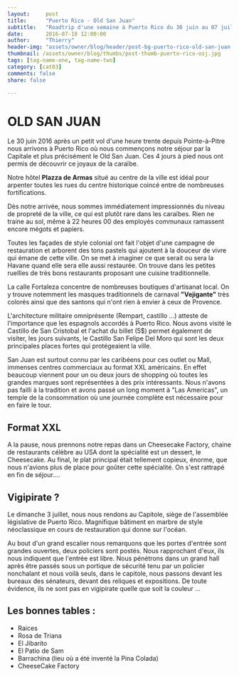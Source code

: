```yaml
---
layout:     post
title:      "Puerto Rico - Old San Juan"
subtitle:   "Roadtrip d'une semaine à Puerto Rico du 30 juin au 07 juillet 2016"
date:       2016-07-10 12:00:00
author:     "Thierry"
header-img: "assets/owner/blog/header/post-bg-puerto-rico-old-san-juan.jpg"
thumbnail: /assets/owner/blog/thumbs/post-thumb-puerto-rico-osj.jpg
tags: [tag-name-one, tag-name-two]
category: [cat03]
comments: false
share: false

---
```


# OLD SAN JUAN

Le 30 juin 2016 après un petit vol d'une heure trente depuis Pointe-à-Pitre nous arrivons à Puerto Rico où nous commençons notre séjour par la Capitale et plus précisément le Old San Juan. Ces 4 jours à pied nous ont permis de découvrir ce joyaux de la caraïbe.    

Notre hôtel **Plazza de Armas** situé au centre de la ville est idéal pour arpenter toutes les rues du centre historique coincé entre de nombreuses fortifications.  

Dès notre arrivée, nous sommes immédiatement impressionnés du niveau de propreté de la ville, ce qui est plutôt rare dans les caraïbes. Rien ne traine au sol, même à 22 heures 00 des employés communaux ramassent encore mégots et papiers.  

Toutes les façades de style colonial ont fait l'objet d'une campagne de restauration et arborent des tons pastels qui ajoutent à la douceur de vivre qui émane de cette ville. On se met à imaginer ce que serait ou sera la Havane quand elle sera elle aussi restaurée. On trouve dans les petites ruellles de très bons restaurants proposant une cuisine traditionnelle.  

La calle Fortaleza concentre de nombreuses boutiques d'artisanat local. On y trouve notemment les masques traditionnels de carnaval **"Vejigante"** très colorés ainsi que des santons qui n'ont rien à envier à ceux de Provence.   

L'architecture militaire omniprésente (Rempart, castillo ...) atteste de l'importance que les espagnols accordés à Puerto Rico. Nous avons visité le Castillo de San Cristobal et l'achat du billet (5$) permet également de visiter, les jours suivants, le Castillo San Felipe Del Moro qui sont les deux principales places fortes qui protégeaient la ville.  

San Juan est surtout connu par les caribéens pour ces outlet ou Mall, immenses centres commerciaux au format XXL américains. En effet beaucoup viennent pour un ou deux jours de shopping où toutes les grandes marques sont représentées à des prix intéressants. Nous n'avons pas failli à la tradition et avons passé un long moment à "Las Americas", un temple de la consommation où une journée complète est nécessaire pour en faire le tour. 

## Format XXL

A la pause, nous prennons notre repas dans un Cheesecake Factory, chaine de restaurants célèbre au USA dont la spécialité est un dessert, le Cheesecake. Au final, le plat principal était tellement copieux, énorme, que nous n'avions plus de place pour goûter cette spécialité. On s'est rattrapé en fin de séjour….

## Vigipirate ?

Le dimanche 3 juillet, nous nous rendons au Capitole, siège de l'assemblée législative de Puerto Rico. Magnifique bâtiment en marbre de style néoclassique en cours de restauration qui donne sur l'océan.  

Au bout d'un grand escalier nous remarquons que les portes d'entrée sont grandes ouvertes, deux policiers sont postés. Nous rapprochant d'eux, ils nous indiquent que l'entrée est libre. Nous pénétrons dans un grand hall après être passés sous un portique de sécurité tenu par un policier nonchalant et nous voilà seuls, dans le capitole, nous passons devant les bureaux des sénateurs, devant des reliques et expositions. De toute évidence, ils ne sont pas en vigipirate quelle que soit la couleur …

## Les bonnes tables :
- Raices
- Rosa de Triana
- El Jibarito
- El Patio de Sam
- Barrachina (lieu où a été inventé la Pina Colada)
- CheeseCake Factory

